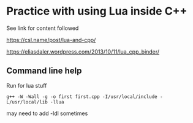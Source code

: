 # Practice with using Lua inside C++
See link for content followed

https://csl.name/post/lua-and-cpp/

https://eliasdaler.wordpress.com/2013/10/11/lua_cpp_binder/

## Command line help
Run for lua stuff

```
g++ -W -Wall -g -o first first.cpp -I/usr/local/include -L/usr/local/lib -llua
```

may need to add -ldl sometimes
